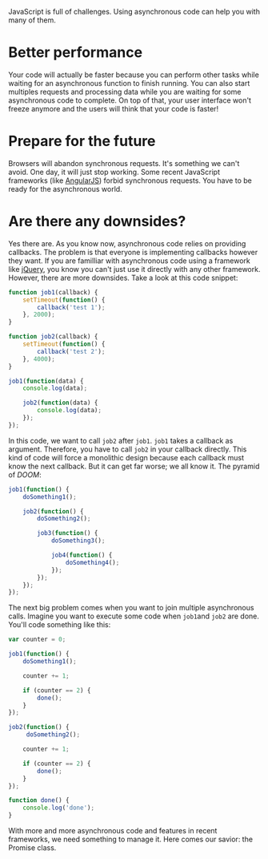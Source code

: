 JavaScript is full of challenges. Using asynchronous code can help you with many of them.

# Better performance

Your code will actually be faster because you can perform other tasks while waiting for an asynchronous function to finish running. You can also start multiples requests and processing data while you are waiting for some asynchronous code to complete.  On top of that, your user interface won't freeze anymore and the users will think that your code is faster!

# Prepare for the future

Browsers will abandon synchronous requests. It's something we can't avoid. One day, it will just stop working. Some recent JavaScript frameworks (like [AngularJS](https://angularjs.org/)) forbid synchronous requests. You have to be ready for the asynchronous world.

# Are there any downsides?

Yes there are. As you know now, asynchronous code relies on providing callbacks. The problem is that everyone is implementing callbacks however they want. If you are familliar with asynchronous code using a framework like [jQuery](http://jquery.com/), you know you can't just use it directly with any other framework. However, there are more downsides. Take a look at this code snippet:

```javascript
function job1(callback) {
    setTimeout(function() {
        callback('test 1');
    }, 2000);
}

function job2(callback) {
    setTimeout(function() {
        callback('test 2');
    }, 4000);
}

job1(function(data) {
    console.log(data);

    job2(function(data) {
        console.log(data);
    });
});
```

In this code, we want to call `job2` after `job1`. `job1` takes a callback as argument. Therefore, you have to call `job2` in your callback directly. This kind of code will force a monolithic design because each callback must know the next callback. But it can get far worse; we all know it. The pyramid of *DOOM*:

```javascript
job1(function() {
    doSomething1();

    job2(function() {
        doSomething2();

        job3(function() {
            doSomething3();

            job4(function() {
                doSomething4();
            });
        });
    });
});
```

The next big problem comes when you want to join multiple asynchronous calls. Imagine you want to execute some code when `job1`and `job2` are done. You'll code something like this:

```javascript
var counter = 0;

job1(function() {
    doSomething1();

    counter += 1;

    if (counter == 2) {
        done();
    }
});

job2(function() {
     doSomething2();

    counter += 1;

    if (counter == 2) {
        done();
    }
});

function done() {
    console.log('done');
}
```

With more and more asynchronous code and features in recent frameworks, we need something to manage it. Here comes our savior: the Promise class.
